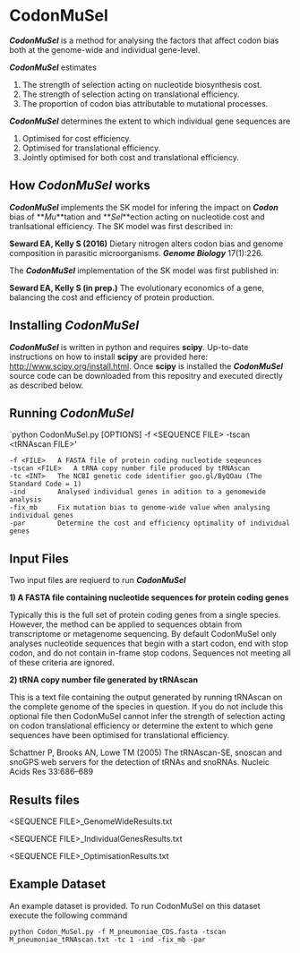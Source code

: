 # CodonMuSel
**_CodonMuSel_** is a method for analysing the factors that affect codon bias both at the genome-wide and individual gene-level. 

**_CodonMuSel_** estimates
1) The strength of selection acting on nucleotide biosynthesis cost.
2) The strength of selection acting on translational efficiency.
3) The proportion of codon bias attributable to mutational processes.

**_CodonMuSel_** determines the extent to which individual gene sequences are
1) Optimised for cost efficiency.
2) Optimised for translational efficiency.
3) Jointly optimised for both cost and translational efficiency.

## How _CodonMuSel_ works
**_CodonMuSel_** implements the SK model for infering the impact on **_Codon_** bias of **_Mu_**tation and **_Sel_**ection acting on nucleotide cost and tranlsational efficiency. The SK model was first described in:

**Seward EA, Kelly S (2016)** Dietary nitrogen alters codon bias and genome composition in parasitic microorganisms. **_Genome Biology_** 17(1):226.

The **_CodonMuSel_** implementation of the SK model was first published in:

**Seward EA, Kelly S (in prep.)** The evolutionary economics of a gene, balancing the cost and efficiency of protein production.

## Installing _CodonMuSel_
**_CodonMuSel_** is written in python and requires **scipy**. Up-to-date instructions on how to install **scipy** are provided here: http://www.scipy.org/install.html. Once **scipy** is installed the **_CodonMuSel_** source code can be downloaded from this repositry and executed directly as described below.


## Running _CodonMuSel_

`python CodonMuSel.py [OPTIONS] -f \<SEQUENCE FILE\> -tscan \<tRNAscan FILE\>'

	-f <FILE>	A FASTA file of protein coding nucleotide seqeunces
	-tscan <FILE>	A tRNA copy number file produced by tRNAscan
	-tc <INT>	The NCBI genetic code identifier goo.gl/ByQOau (The Standard Code = 1)
	-ind		Analysed individual genes in adition to a genomewide analysis
	-fix_mb		Fix mutation bias to genome-wide value when analysing individual genes
	-par 		Determine the cost and efficiency optimality of individual genes

## Input Files

Two input files are reqiuerd to run **_CodonMuSel_** 

**1) A FASTA file containing nucleotide sequences for protein coding genes**

Typically this is the full set of protein coding genes from a single species. However, the method can be applied to sequences obtain from transcriptome or metagenome sequencing. By default CodonMuSel only analyses nucleotide sequences that begin with a start codon, end with stop codon, and do not contain in-frame stop codons. Sequences not meeting all of these criteria are ignored.

**2) tRNA copy number file generated by tRNAscan**

This is a text file containing the output generated by running tRNAscan on the complete genome of the species in question. If you do not include this optional file then CodonMuSel cannot infer the strength of selection acting on codon translational efficiency or determine the extent to which gene sequences have been optimised for translational efficiency.

Schattner P, Brooks AN, Lowe TM (2005) The tRNAscan-SE, snoscan and snoGPS web servers for the detection of tRNAs and snoRNAs. Nucleic Acids Res 33:686–689


## Results files

\<SEQUENCE FILE\>_GenomeWideResults.txt

\<SEQUENCE FILE\>_IndividualGenesResults.txt

\<SEQUENCE FILE\>_OptimisationResults.txt


## Example Dataset

An example dataset is provided. To run CodonMuSel on this dataset execute the following command

`python Codon_MuSel.py -f M_pneumoniae_CDS.fasta -tscan M_pneumoniae_tRNAscan.txt -tc 1 -ind -fix_mb -par`

